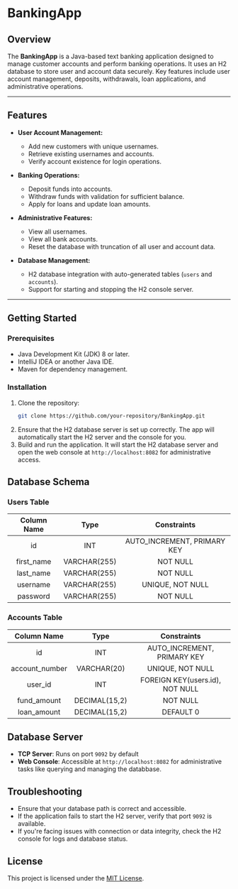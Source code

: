 # BankingApp

## Overview
The **BankingApp** is a Java-based text banking application designed to manage customer accounts and perform banking operations. It uses an H2 database to store user and account data securely. Key features include user account management, deposits, withdrawals, loan applications, and administrative operations.

---

## Features
- **User Account Management:**
  - Add new customers with unique usernames.
  - Retrieve existing usernames and accounts.
  - Verify account existence for login operations.

- **Banking Operations:**
  - Deposit funds into accounts.
  - Withdraw funds with validation for sufficient balance.
  - Apply for loans and update loan amounts.

- **Administrative Features:**
  - View all usernames.
  - View all bank accounts.
  - Reset the database with truncation of all user and account data.

- **Database Management:**
  - H2 database integration with auto-generated tables (`users` and `accounts`).
  - Support for starting and stopping the H2 console server.

---

## Getting Started

### Prerequisites
- Java Development Kit (JDK) 8 or later.
- IntelliJ IDEA or another Java IDE.
- Maven for dependency management.

### Installation
1. Clone the repository:
   ```bash
   git clone https://github.com/your-repository/BankingApp.git
2. Ensure that the H2 database server is set up correctly. The app will automatically start the H2 server and the console for you.
3. Build and run the application. It will start the H2 database server and open the web console at `http://localhost:8082` for administrative access.
   
## Database Schema

### Users Table 
| Column Name | Type | Constraints |
|:-----------:|:----:|:-----------:|
| id | INT | AUTO_INCREMENT, PRIMARY KEY |
| first_name | VARCHAR(255) | NOT NULL | 
| last_name | VARCHAR(255) | NOT NULL |
| username | VARCHAR(255) | UNIQUE, NOT NULL |
| password | VARCHAR(255) | NOT NULL |

### Accounts Table
| Column Name | Type | Constraints |
|:-----------:|:----:|:-----------:|
| id | INT | AUTO_INCREMENT, PRIMARY KEY |
| account_number  | VARCHAR(20) | UNIQUE, NOT NULL |
| user_id | INT | FOREIGN KEY(users.id), NOT NULL |
| fund_amount | DECIMAL(15,2) | NOT NULL |
| loan_amount | DECIMAL(15,2) | DEFAULT 0 |

## Database Server
- **TCP Server**: Runs on port `9092` by default
- **Web Console**: Accessible at `http://localhost:8082` for administrative tasks like querying and managing the databbase.

## Troubleshooting
- Ensure that your database path is correct and accessible.
- If the application fails to start the H2 server, verify that port `9092` is available.
- If you're facing issues with connection or data integrity, check the H2 console for logs and database status.

## License
This project is licensed under the [MIT License](https://mit-license.org/).
